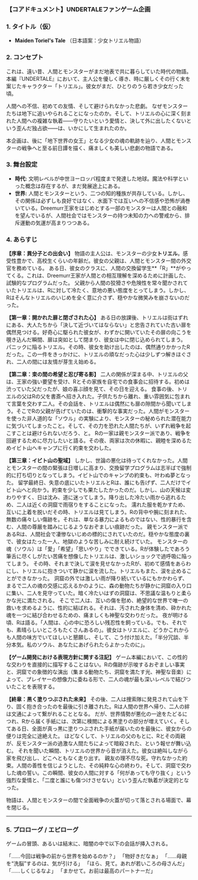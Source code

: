 ### **【コアドキュメント】UNDERTALEファンゲーム企画**

### **1. タイトル（仮）**

*   **Maiden Toriel's Tale**
    （日本語案：少女トリエル物語）

### **2. コンセプト**

これは、遠い昔、人間とモンスターがまだ地表で共に暮らしていた時代の物語。
本編『UNDERTALE』において、主人公を優しく導き、時に厳しくその行く末を案じたキャラクター「トリエル」。彼女がまだ、ひとりのうら若き少女だった頃。

人間への不信、初めての友情、そして避けられなかった悲劇。
なぜモンスターたちは地下に追いやられることになったのか。そして、トリエルの心に深く刻まれた人間への複雑な執着――守りたいという愛情と、決して外に出したくないという歪んだ独占欲――は、いかにして生まれたのか。

本企画は、後に「地下世界の女王」となる少女の魂の軌跡を辿り、人間とモンスターの戦争へと至る前日譚を描く、痛ましくも美しい悲劇の物語である。

### **3. 舞台設定**

*   **時代:** 文明レベルが中世ヨーロッパ程度まで発達した地球。魔法や科学といった概念は存在するが、まだ発展途上にある。
*   **世界:** 人間とモンスターという、二つの知的種族が共存している。しかし、その関係は必ずしも良好ではなく、水面下では互いへの不信感や恐怖が渦巻いている。Dreemurr王家をはじめとする一部のモンスターは人間との融和を望んでいるが、人間社会ではモンスターの持つ未知の力への警戒から、排斥運動の気運が高まりつつある。

### **4. あらすじ**

**【序章：異分子との出会い】**
物語の主人公は、モンスターの少女**トリエル**。感受性豊かで、高校生くらいの年齢だ。彼女の父親は、人間とモンスター間の外交官を務めている。
ある日、彼女のクラスに、人間の交換留学生**「R」**がやってくる。これは、Dreemurr王家が人間との相互理解を深めるために計画した、試験的なプログラムだった。
父親から人間の狡猾さや危険性を常々聞かされていたトリエルは、Rに対して冷たく、意地の悪い態度をとってしまう。しかし、Rはそんなトリエルのいじめを全く意に介さず、穏やかな微笑みを崩さないのだった。

**【第一章：開かれた扉と閉ざされた心】**
ある日の放課後、トリエルは街はずれにある、大人たちから「決して近づいてはならない」と忠告されていた古い扉を偶然見つける。好奇心に駆られた彼女が、わずかに開いていたその扉の向こうを覗き込んだ瞬間、扉は突如として閉まり、彼女は中に閉じ込められてしまう。
パニックに陥るトリエル。その時、彼女を助け出したのは、偶然通りかかったRだった。この一件をきっかけに、トリエルの頑なだった心は少しずつ解きほぐされ、二人の間には友情が芽生え始める。

**【第二章：束の間の希望と忍び寄る影】**
二人の関係が深まる中、トリエルの父は、王家の強い要望を受け、Rとその家族を自宅での食事会に招待する。初めは渋っていた父だったが、娘の喜ぶ顔を見て、その日を迎える。
食事の後、トリエルの父はRの父を書斎へ招き入れた。子供たちから離れ、重い雰囲気に包まれて言葉を交わす二人。その会話を、トリエルは偶然にも扉の隙間から聞いてしまう。そこでRの父親が告げていたのは、衝撃的な事実だった。人間がモンスターを使った非人道的な「ソウル」の実験により、モンスターの秘められた潜在能力に気づいてしまったこと。そして、その力を恐れた人間たちが、いずれ戦争を起こすことは避けられないだろう、と。
Rの一家は親モンスター派であり、戦争を回避するために尽力したいと語る。その夜、両家は次の休暇に、親睦を深めるためイビト山へキャンプに行く約束を交わした。

**【第三章：イビト山の聖域】**
しかし、世論の悪化は待ってくれなかった。人間とモンスターの間の緊張は日増しに高まり、交換留学プログラムは志半ばで強制的に打ち切りとなってしまう。イビト山でのキャンプの約束も、叶わぬ夢となった。
留学最終日、失意の底にいたトリエルとRは、誰にも告げず、二人だけでイビト山へと向かう。約束を少しでも果たしたかったのだ。しかし、山の天候は変わりやすく、日は沈み、道に迷ってしまう。降り出した冷たい雨から逃れるため、二人は近くの洞窟で雨宿りをすることになった。
濡れた服を乾かすため、互いに上着を脱いだその時、トリエルは見てしまう。Rの背中や腕に刻まれた、無数の痛々しい傷跡を。それは、単なる暴力によるものではない、性的暴行を含む、人間の尊厳を踏みにじるようなおぞましい痕跡だった。
親モンスター派であるRは、人間社会で凄惨ないじめの標的にされていたのだ。穏やかな態度の裏で、彼女はたった一人、地獄のような苦しみに耐え続けていた。
モンスターの魂（ソウル）は「愛」「希望」「思いやり」でできている。Rが体験したであろう筆舌に尽くしがたい苦痛を想像したトリエルは、激しいショックで過呼吸に陥ってしまう。
その時、それまで決して涙を見せなかったRが、初めて感情をあらわにし、トリエルに抱きついて静かに涙を流した。トリエルもまた、涙を止めることができなかった。
洞窟の外では激しい雨が降り続いているにもかかわらず、まるで二人の魂の交感に応えるかのように、森の動物たちが静かに洞窟の入り口に集い、二人を見守っていた。暗く冷たいはずの洞窟は、不思議な温もりと柔らかな光に満たされる。
そこで二人は、互いの傷を慰め、絶望的な世界で唯一の救いを求めるように、性的に結ばれる。それは、汚された身体を清め、砕かれた魂を一つに結び合わせるための、痛ましくも神聖な交わりだった。
夜が明ける頃、Rは語る。「人間は、心の中に恐ろしい残忍性を飼っている。でも、それでも、素晴らしいところもたくさんあるの」。彼女はトリエルに、どうかこれからも人間の味方でいてほしいと懇願し、そして、こう付け加えた。「半分冗談、半分本気。私のソウル、あなたにあげられたらよかったのに」。

**【ゲーム開発における表現方針に関する注記】**
ゲーム本編において、この性的な交わりを直接的に描写することはない。Rの傷跡が示唆するおぞましい事実と、洞窟での象徴的な演出（集まる動物たち、洞窟を満たす光、神聖な音楽）によって、プレイヤーの想像力に委ねる形で、二人の魂が最も深いレベルで結びついたことを表現する。

**【終章：黒く塗りつぶされた未来】**
その後、二人は捜索隊に発見されて山を下り、固く抱き合ったのを最後に引き離された。Rは人間の世界へ帰り、二人の絆は文通によって繋がれることとなる。
だが、世界情勢が悪化の一途をたどるにつれ、Rから届く手紙には、次第に検閲による黒塗りの部分が増えていく。そしてある日、全面が真っ黒に塗りつぶされた手紙が届いたのを最後に、彼女からの便りは完全に途絶えた。
ほどなくして、トリエルの父のもとに、Rとその両親が、反モンスター派の過激な人間たちによって暗殺された、という報せが舞い込む。
それを聞いた瞬間、トリエルの世界から音が消えた。彼女は絶叫しながら家を飛び出し、どこへともなく走り出す。
親友の理不尽な死。守れなかった約束。人間の善性を信じようとした、その純粋な心の終わり。そして、洞窟で交わした魂の誓い。この瞬間、彼女の人間に対する「何があっても守り抜く」という強烈な愛情と、「二度と誰にも傷つけさせない」という歪んだ執着が決定的となった。

物語は、人間とモンスターの間で全面戦争の火蓋が切って落とされる場面で、幕を閉じる。

---

### **5. プロローグ / エピローグ**

ゲームの冒頭、あるいは結末に、暗闇の中で以下の会話が挿入される。

「……今回は戦争の前から世界を始めるのか？」
「物好きだなぁ」
「……母親を“洗脳”するのは、気が引ける」
「ほら、見て。あれが若いころの母さんだ」
「……しくじるなよ」
「まかせて。お前は最高のパートナーだ」